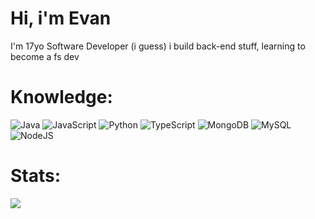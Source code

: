 # Hi, i'm Evan
I'm 17yo
Software Developer (i guess)
i build back-end stuff, learning to become a fs dev

# Knowledge:
![Java](https://img.shields.io/badge/java-%23ED8B00.svg?style=for-the-badge&logo=openjdk&logoColor=white) ![JavaScript](https://img.shields.io/badge/javascript-%23323330.svg?style=for-the-badge&logo=javascript&logoColor=%23F7DF1E) ![Python](https://img.shields.io/badge/python-3670A0?style=for-the-badge&logo=python&logoColor=ffdd54) ![TypeScript](https://img.shields.io/badge/typescript-%23007ACC.svg?style=for-the-badge&logo=typescript&logoColor=white) ![MongoDB](https://img.shields.io/badge/MongoDB-%234ea94b.svg?style=for-the-badge&logo=mongodb&logoColor=white) ![MySQL](https://img.shields.io/badge/mysql-4479A1.svg?style=for-the-badge&logo=mysql&logoColor=white) ![NodeJS](https://img.shields.io/badge/node.js-339933?style=for-the-badge&logo=Node.js&logoColor=white)
# Stats:
![](https://github-readme-stats.vercel.app/api?username=tiredhighway&theme=dark&hide_border=true&include_all_commits=true&count_private=false)<br/>
